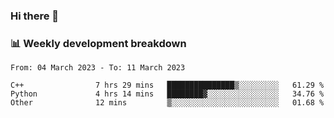 ### Hi there 👋

### 📊 Weekly development breakdown
<!--START_SECTION:waka-->

```text
From: 04 March 2023 - To: 11 March 2023

C++                7 hrs 29 mins   ███████████████▒░░░░░░░░░   61.29 %
Python             4 hrs 14 mins   ████████▓░░░░░░░░░░░░░░░░   34.76 %
Other              12 mins         ▒░░░░░░░░░░░░░░░░░░░░░░░░   01.68 %
```

<!--END_SECTION:waka-->
